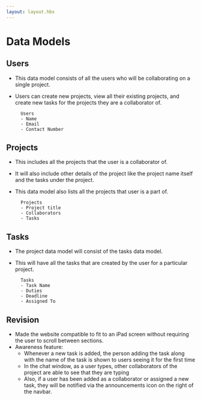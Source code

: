 ```yaml
---
layout: layout.hbs
---
```


# Data Models

## **Users**
- This data model consists of all the users who will be collaborating on a single project.
- Users can create new projects, view all their existing projects, and create new tasks for the projects they are a collaborator of.

  ```
	Users
	- Name
	- Email
    - Contact Number
  ```

## **Projects**
- This includes all the projects that the user is a collaborator of.
- It will also include other details of the project like the project name itself and the tasks under the project.
- This data model also lists all the projects that user is a part of.
	
  ```
	Projects
	- Project title
	- Collaborators
	- Tasks
  ```

## **Tasks**
- The project data model will consist of the tasks data model.
- This will have all the tasks that are created by the user for a particular project.
	
  ```
	Tasks
	- Task Name
	- Duties
	- Deadline
	- Assigned To
  ```

## **Revision**
- Made the website compatible to fit to an iPad screen without requiring the user to scroll between sections.
- Awareness feature:
  - Whenever a new task is added, the person adding the task along with the name of the task is shown to users seeing it for the first time
  - In the chat window, as a user types, other collaborators of the project are able to see that they are typing
  - Also, if a user has been added as a collaborator or assigned a new task, they will be notified via the announcements icon on the right of the navbar.
